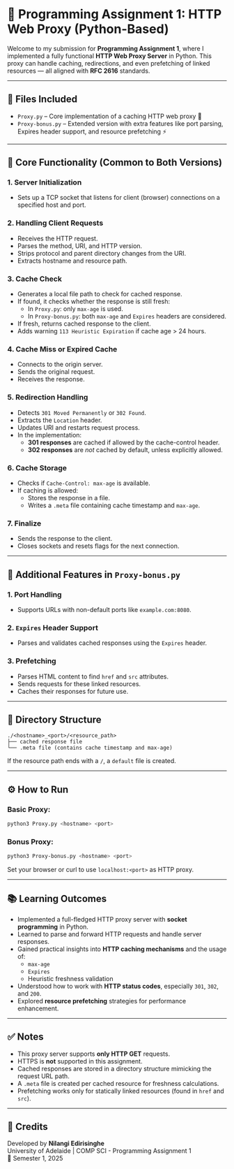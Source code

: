 # 🧠 Programming Assignment 1: HTTP Web Proxy (Python-Based)

Welcome to my submission for **Programming Assignment 1**, where I implemented a fully functional **HTTP Web Proxy Server** in Python. This proxy can handle caching, redirections, and even prefetching of linked resources — all aligned with **RFC 2616** standards.

---

## 📁 Files Included

- `Proxy.py` – Core implementation of a caching HTTP web proxy 🧱  
- `Proxy-bonus.py` – Extended version with extra features like port parsing, Expires header support, and resource prefetching ⚡

---

## 🧩 Core Functionality (Common to Both Versions)

### 1. Server Initialization
- Sets up a TCP socket that listens for client (browser) connections on a specified host and port.

### 2. Handling Client Requests
- Receives the HTTP request.
- Parses the method, URI, and HTTP version.
- Strips protocol and parent directory changes from the URI.
- Extracts hostname and resource path.

### 3. Cache Check
- Generates a local file path to check for cached response.
- If found, it checks whether the response is still fresh:
  - In `Proxy.py`: only `max-age` is used.
  - In `Proxy-bonus.py`: both `max-age` and `Expires` headers are considered.
- If fresh, returns cached response to the client.
- Adds warning `113 Heuristic Expiration` if cache age > 24 hours.

### 4. Cache Miss or Expired Cache
- Connects to the origin server.
- Sends the original request.
- Receives the response.

### 5. Redirection Handling
- Detects `301 Moved Permanently` or `302 Found`.
- Extracts the `Location` header.
- Updates URI and restarts request process.
- In the implementation:
  - **301 responses** are cached if allowed by the cache-control header.
  - **302 responses** are *not* cached by default, unless explicitly allowed.

### 6. Cache Storage
- Checks if `Cache-Control: max-age` is available.
- If caching is allowed:
  - Stores the response in a file.
  - Writes a `.meta` file containing cache timestamp and `max-age`.

### 7. Finalize
- Sends the response to the client.
- Closes sockets and resets flags for the next connection.

---

## 🔧 Additional Features in `Proxy-bonus.py`

### 1. Port Handling
- Supports URLs with non-default ports like `example.com:8080`.

### 2. `Expires` Header Support
- Parses and validates cached responses using the `Expires` header.

### 3. Prefetching
- Parses HTML content to find `href` and `src` attributes.
- Sends requests for these linked resources.
- Caches their responses for future use.

---

## 📂 Directory Structure

```
./<hostname>_<port>/<resource_path>
├── cached response file
└── .meta file (contains cache timestamp and max-age)
```

If the resource path ends with a `/`, a `default` file is created.

---

## ⚙️ How to Run

### Basic Proxy:
```bash
python3 Proxy.py <hostname> <port>
```

### Bonus Proxy:
```bash
python3 Proxy-bonus.py <hostname> <port>
```

Set your browser or curl to use `localhost:<port>` as HTTP proxy.

---

## 📚 Learning Outcomes

- Implemented a full-fledged HTTP proxy server with **socket programming** in Python.
- Learned to parse and forward HTTP requests and handle server responses.
- Gained practical insights into **HTTP caching mechanisms** and the usage of:
  - `max-age`
  - `Expires`
  - Heuristic freshness validation
- Understood how to work with **HTTP status codes**, especially `301`, `302`, and `200`.
- Explored **resource prefetching** strategies for performance enhancement.

---

## ✅ Notes

- This proxy server supports **only HTTP GET** requests.
- HTTPS is **not** supported in this assignment.
- Cached responses are stored in a directory structure mimicking the request URL path.
- A `.meta` file is created per cached resource for freshness calculations.
- Prefetching works only for statically linked resources (found in `href` and `src`).

---

## 🙌 Credits

Developed by **Nilangi Edirisinghe**  
University of Adelaide | COMP SCI - Programming Assignment 1  
📅 Semester 1, 2025
